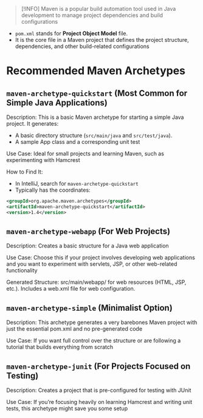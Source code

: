 >[!INFO]
>Maven is a popular build automation tool used in Java development to manage project dependencies and build configurations

- `pom.xml` stands for **Project Object Model** file.
- It is the core file in a Maven project that defines the project structure, dependencies, and other build-related configurations

# Recommended Maven Archetypes

## `maven-archetype-quickstart` (Most Common for Simple Java Applications)

Description: This is a basic Maven archetype for starting a simple Java project. It generates:
- A basic directory structure (`src/main/java` and `src/test/java`).
- A sample App class and a corresponding unit test
	
Use Case: Ideal for small projects and learning Maven, such as experimenting with Hamcrest

How to Find It:
- In IntelliJ, search for `maven-archetype-quickstart`
- Typically has the coordinates:

```xml
<groupId>org.apache.maven.archetypes</groupId>
<artifactId>maven-archetype-quickstart</artifactId>
<version>1.4</version>
```

## `maven-archetype-webapp` (For Web Projects)
Description: Creates a basic structure for a Java web application

Use Case: Choose this if your project involves developing web applications and you want to experiment with servlets, JSP, or other web-related functionality

Generated Structure:
	src/main/webapp/ for web resources (HTML, JSP, etc.).
	Includes a web.xml file for web configuration.

## `maven-archetype-simple` (Minimalist Option)

Description: This archetype generates a very barebones Maven project with just the essential pom.xml and no pre-generated code

Use Case: If you want full control over the structure or are following a tutorial that builds everything from scratch

## `maven-archetype-junit` (For Projects Focused on Testing)

Description: Creates a project that is pre-configured for testing with JUnit

Use Case: If you’re focusing heavily on learning Hamcrest and writing unit tests, this archetype might save you some setup